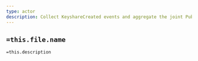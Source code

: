 ```yaml
---
type: actor
description: Collect KeyshareCreated events and aggregate the joint PublicKey
---
```

## `=this.file.name`

`=this.description`
